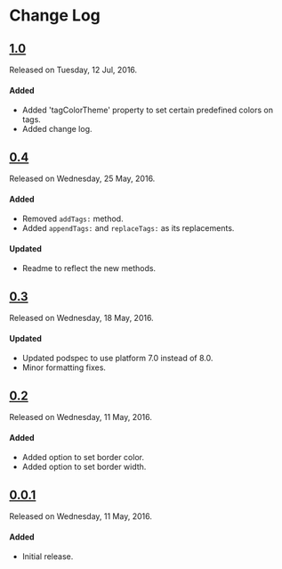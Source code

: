 # Change Log

## [1.0](https://github.com/sudeepjaiswal/ASJTagsView/releases/tag/1.0)
Released on Tuesday, 12 Jul, 2016.

#### Added
* Added 'tagColorTheme' property to set certain predefined colors on tags.
* Added change log.

## [0.4](https://github.com/sudeepjaiswal/ASJTagsView/releases/tag/0.4)
Released on Wednesday, 25 May, 2016.

#### Added
* Removed `addTags:` method.
* Added `appendTags:` and `replaceTags:` as its replacements.

#### Updated
* Readme to reflect the new methods.

## [0.3](https://github.com/sudeepjaiswal/ASJTagsView/releases/tag/0.3)
Released on Wednesday, 18 May, 2016.

#### Updated
* Updated podspec to use platform 7.0 instead of 8.0.
* Minor formatting fixes.

## [0.2](https://github.com/sudeepjaiswal/ASJTagsView/releases/tag/0.2)
Released on Wednesday, 11 May, 2016.

#### Added
* Added option to set border color.
* Added option to set border width.

## [0.0.1](https://github.com/sudeepjaiswal/ASJTagsView/releases/tag/0.1)
Released on Wednesday, 11 May, 2016.

#### Added
* Initial release.
